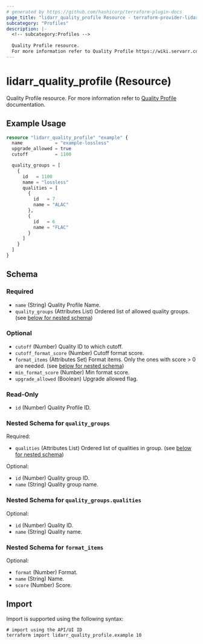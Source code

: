 ```yaml
---
# generated by https://github.com/hashicorp/terraform-plugin-docs
page_title: "lidarr_quality_profile Resource - terraform-provider-lidarr"
subcategory: "Profiles"
description: |-
  <!-- subcategory:Profiles -->
  
  Quality Profile resource.
  For more information refer to Quality Profile https://wiki.servarr.com/lidarr/settings#quality-profiles documentation.
---
```


# lidarr_quality_profile (Resource)

<!-- subcategory:Profiles -->
Quality Profile resource.
For more information refer to [Quality Profile](https://wiki.servarr.com/lidarr/settings#quality-profiles) documentation.

## Example Usage

```terraform
resource "lidarr_quality_profile" "example" {
  name            = "example-lossless"
  upgrade_allowed = true
  cutoff          = 1100

  quality_groups = [
    {
      id   = 1100
      name = "lossless"
      qualities = [
        {
          id   = 7
          name = "ALAC"
        },
        {
          id   = 6
          name = "FLAC"
        }
      ]
    }
  ]
}
```

<!-- schema generated by tfplugindocs -->
## Schema

### Required

- `name` (String) Quality Profile Name.
- `quality_groups` (Attributes List) Ordered list of allowed quality groups. (see [below for nested schema](#nestedatt--quality_groups))

### Optional

- `cutoff` (Number) Quality ID to which cutoff.
- `cutoff_format_score` (Number) Cutoff format score.
- `format_items` (Attributes Set) Format items. Only the ones with score > 0 are needed. (see [below for nested schema](#nestedatt--format_items))
- `min_format_score` (Number) Min format score.
- `upgrade_allowed` (Boolean) Upgrade allowed flag.

### Read-Only

- `id` (Number) Quality Profile ID.

<a id="nestedatt--quality_groups"></a>
### Nested Schema for `quality_groups`

Required:

- `qualities` (Attributes List) Ordered list of qualities in group. (see [below for nested schema](#nestedatt--quality_groups--qualities))

Optional:

- `id` (Number) Quality group ID.
- `name` (String) Quality group name.

<a id="nestedatt--quality_groups--qualities"></a>
### Nested Schema for `quality_groups.qualities`

Optional:

- `id` (Number) Quality ID.
- `name` (String) Quality name.



<a id="nestedatt--format_items"></a>
### Nested Schema for `format_items`

Optional:

- `format` (Number) Format.
- `name` (String) Name.
- `score` (Number) Score.

## Import

Import is supported using the following syntax:

```shell
# import using the API/UI ID
terraform import lidarr_quality_profile.example 10
```
